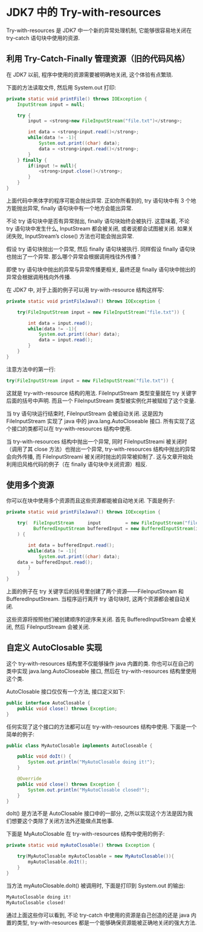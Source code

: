 # JDK7 中的 Try-with-resources

Try-with-resources 是 JDK7 中一个新的异常处理机制, 它能够很容易地关闭在 try-catch 语句块中使用的资源. 

## 利用 Try-Catch-Finally 管理资源（旧的代码风格）

在 JDK7 以前, 程序中使用的资源需要被明确地关闭, 这个体验有点繁琐. 

下面的方法读取文件, 然后用 System.out 打印: 

```java
private static void printFile() throws IOException {
    InputStream input = null;

    try {
        input = <strong>new FileInputStream("file.txt")</strong>;

        int data = <strong>input.read()</strong>;
        while(data != -1){
            System.out.print((char) data);
            data = <strong>input.read()</strong>;
        }
    } finally {
        if(input != null){
            <strong>input.close()</strong>;
        }
    }
}
```


上面代码中黑体字的程序可能会抛出异常. 正如你所看到的, try 语句块中有 3 个地方能抛出异常, finally 语句块中有一个地方会能出异常. 

不论 try 语句块中是否有异常抛出, finally 语句块始终会被执行. 这意味着, 不论 try 语句块中发生什么, InputStream 都会被关闭, 或者说都会试图被关闭. 如果关闭失败, InputStream’s close() 方法也可能会抛出异常. 

假设 try 语句块抛出一个异常, 然后 finally 语句块被执行. 同样假设 finally 语句块也抛出了一个异常. 那么哪个异常会根据调用栈往外传播？

即使 try 语句块中抛出的异常与异常传播更相关, 最终还是 finally 语句块中抛出的异常会根据调用栈向外传播. 

在 JDK7 中, 对于上面的例子可以用 try-with-resource 结构这样写: 


```java
private static void printFileJava7() throws IOException {

    try(FileInputStream input = new FileInputStream("file.txt")) {

        int data = input.read();
        while(data != -1){
            System.out.print((char) data);
            data = input.read();
        }
    }
}
```


注意方法中的第一行: 

```java
try(FileInputStream input = new FileInputStream("file.txt")) {
```

这就是 try-with-resource 结构的用法. FileInputStream 类型变量就在 try 关键字后面的括号中声明. 而且一个 FileInputStream 类型被实例化并被赋给了这个变量. 

当 try 语句块运行结束时, FileInputStream 会被自动关闭. 这是因为 FileInputStream 实现了 java 中的 java.lang.AutoCloseable 接口. 所有实现了这个接口的类都可以在 try-with-resources 结构中使用. 

当 try-with-resources 结构中抛出一个异常, 同时 FileInputStreami 被关闭时（调用了其 close 方法）也抛出一个异常, try-with-resources 结构中抛出的异常会向外传播, 而 FileInputStreami 被关闭时抛出的异常被抑制了. 这与文章开始处利用旧风格代码的例子（在 finally 语句块中关闭资源）相反. 

## 使用多个资源

你可以在块中使用多个资源而且这些资源都能被自动地关闭. 下面是例子: 

```java
private static void printFileJava7() throws IOException {

    try(  FileInputStream     input         = new FileInputStream("file.txt");
          BufferedInputStream bufferedInput = new BufferedInputStream(input)
    ) {

        int data = bufferedInput.read();
        while(data != -1){
            System.out.print((char) data);
    data = bufferedInput.read();
        }
    }
}
```

上面的例子在 try 关键字后的括号里创建了两个资源——FileInputStream 和 BufferedInputStream. 当程序运行离开 try 语句块时, 这两个资源都会被自动关闭. 

这些资源将按照他们被创建顺序的逆序来关闭. 首先 BufferedInputStream 会被关闭, 然后 FileInputStream 会被关闭. 

## 自定义 AutoClosable 实现

这个 try-with-resources 结构里不仅能够操作 java 内置的类. 你也可以在自己的类中实现 java.lang.AutoCloseable 接口, 然后在 try-with-resources 结构里使用这个类. 

AutoClosable 接口仅仅有一个方法, 接口定义如下: 

```java
public interface AutoClosable {
    public void close() throws Exception;
}
```

任何实现了这个接口的方法都可以在 try-with-resources 结构中使用. 下面是一个简单的例子: 

```java
public class MyAutoClosable implements AutoCloseable {

    public void doIt() {
        System.out.println("MyAutoClosable doing it!");
    }

    @Override
    public void close() throws Exception {
        System.out.println("MyAutoClosable closed!");
    }
}
```

doIt() 是方法不是 AutoClosable 接口中的一部分, 之所以实现这个方法是因为我们想要这个类除了关闭方法外还能做点其他事. 

下面是 MyAutoClosable 在 try-with-resources 结构中使用的例子: 

```java
private static void myAutoClosable() throws Exception {

    try(MyAutoClosable myAutoClosable = new MyAutoClosable()){
        myAutoClosable.doIt();
    }
}
```
当方法 myAutoClosable.doIt() 被调用时, 下面是打印到 System.out 的输出: 

```java
MyAutoClosable doing it!
MyAutoClosable closed!
```

通过上面这些你可以看到, 不论 try-catch 中使用的资源是自己创造的还是 java 内置的类型, try-with-resources 都是一个能够确保资源能被正确地关闭的强大方法. 





